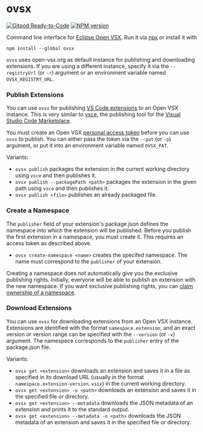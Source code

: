 # ovsx

[![Gitpod Ready-to-Code](https://img.shields.io/badge/Gitpod-ready--to--code-blue?logo=gitpod)](https://gitpod.io/#https://github.com/eclipse/openvsx/tree/master/cli)
[![NPM version](https://img.shields.io/npm/v/ovsx)](https://www.npmjs.com/package/ovsx)

Command line interface for [Eclipse Open VSX](https://open-vsx.org/). Run it via [npx](https://www.npmjs.com/package/npx) or install it with
```
npm install --global ovsx
```

`ovsx` uses open-vsx.org as default instance for publishing and downloading extensions. If you are using a different instance, specify it via the `--registryUrl` (or `-r`) argument or an environment variable named `OVSX_REGISTRY_URL`.

### Publish Extensions

You can use `ovsx` for publishing [VS Code extensions](https://code.visualstudio.com/api) to an Open VSX instance. This is very similar to [vsce](https://github.com/microsoft/vscode-vsce), the publishing tool for the [Visual Studio Code Marketplace](https://marketplace.visualstudio.com/vscode).

You must create an Open VSX [personal access token](https://open-vsx.org/user-settings/tokens) before you can use `osvx` to publish. You can either pass the token via the `--pat` (or `-p`) argument, or put it into an environment variable named `OVSX_PAT`.

Variants:
 * `ovsx publish`
   packages the extension in the current working directory using `vsce` and then publishes it.
 * `ovsx publish --packagePath <path>`
   packages the extension in the given path using `vsce` and then publishes it.
 * `ovsx publish <file>`
   publishes an already packaged file.

### Create a Namespace

The `publisher` field of your extension's package.json defines the namespace into which the extension will be published. Before you publish the first extension in a namespace, you must create it. This requires an access token as described above.

 * `ovsx create-namespace <name>`
   creates the specifed namespace. The name must correspond to the `publisher` of your extension.

Creating a namespace does _not_ automatically give you the exclusive publishing rights. Initially, everyone will be able to publish an extension with the new namespace. If you want exclusive publishing rights, you can [claim ownership of a namespace](https://github.com/eclipse/openvsx/wiki/Namespace-Access).

### Download Extensions

You can use `ovsx` for downloading extensions from an Open VSX instance. Extensions are identified with the format `namespace.extension`, and an exact version or version range can be specified with the `--version` (or `-v`) argument. The namespace corresponds to the `publisher` entry of the package.json file.

Variants:
 * `ovsx get <extension>`
   downloads an extension and saves it in a file as specified in its download URL (usually in the format `namespace.extension-version.vsix`) in the current working directory.
 * `ovsx get <extension> -o <path>`
   downloads an extension and saves it in the specified file or directory.
 * `ovsx get <extension> --metadata`
   downloads the JSON metadata of an extension and prints it to the standard output.
 * `ovsx get <extension> --metadata -o <path>`
   downloads the JSON metadata of an extension and saves it in the specified file or directory.
